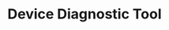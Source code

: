 ---
title: Device Diagnostic Tool
img: ddt_logo.png
layout: list-mx.html
menu:
  title: Device Diagnostic Tool
  languages:
    - lang: cn,
      img: /images/flags/img-flag-china.png
      urlFrom: ddt
      urlTo: ddt-cn
      label: CN - 普通话
    - lang: de,
      img: /images/flags/img-flag-germany.png
      urlFrom: ddt
      urlTo: ddt-de
      label: DE - Deutsche
    - lang: es,
      img: /images/flags/img-flag-spain.png
      urlFrom: ddt
      urlTo: ddt-es
      label: ES - Español
    - lang: fr,
      img: /images/flags/img-flag-france.png
      urlFrom: ddt
      urlTo: ddt-fr
      label: FR - Français
    - lang: it,
      img: /images/flags/img-flag-italy.png
      urlFrom: ddt
      urlTo: ddt-it
      label: IT - Italiano
    - lang: jp,
      img: /images/flags/img-flag-japan.png
      urlFrom: ddt
      urlTo: ddt-jp
      label: JP - 日本語
    - lang: pt,
      img: /images/flags/img-flag-portugal.png
      urlFrom: ddt
      urlTo: ddt-pt
      label: PT - Português
  items:
    - title: About
      url: /ddt/2-2/guide/about
    - title: Using Device Diagnostic Tool
      url: /ddt/2-2/guide/usage
    - title: Configuration
      url: /ddt/2-2/guide/configuration
    - title: Test Criteria
      url: /ddt/2-2/guide/criteria
    - icon: fa fa-search
      url: /ddt/2-2/search
product: Device Diagnostic Tool
productversion: '2.2'
---